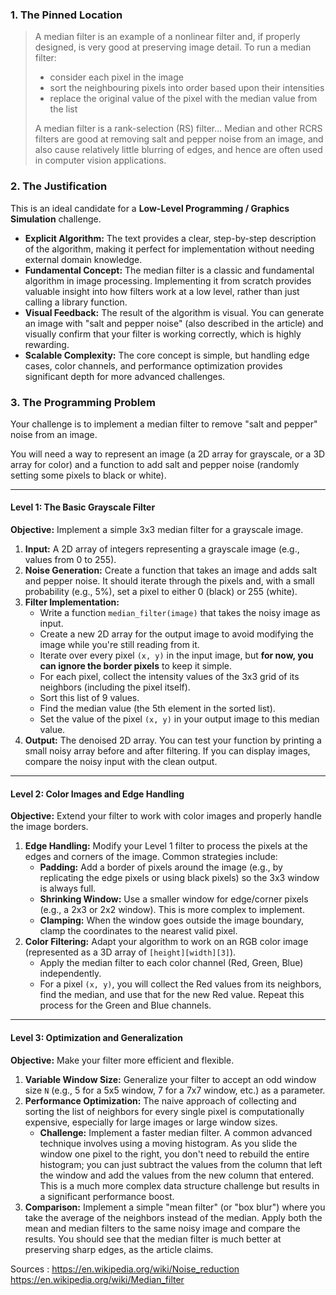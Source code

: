 ### 1. The Pinned Location

> A median filter is an example of a nonlinear filter and, if properly designed, is very good at preserving image detail. To run a median filter:
>
> *   consider each pixel in the image
> *   sort the neighbouring pixels into order based upon their intensities
> *   replace the original value of the pixel with the median value from the list
>
> A median filter is a rank-selection (RS) filter... Median and other RCRS filters are good at removing salt and pepper noise from an image, and also cause relatively little blurring of edges, and hence are often used in computer vision applications.

### 2. The Justification

This is an ideal candidate for a **Low-Level Programming / Graphics Simulation** challenge.

*   **Explicit Algorithm:** The text provides a clear, step-by-step description of the algorithm, making it perfect for implementation without needing external domain knowledge.
*   **Fundamental Concept:** The median filter is a classic and fundamental algorithm in image processing. Implementing it from scratch provides valuable insight into how filters work at a low level, rather than just calling a library function.
*   **Visual Feedback:** The result of the algorithm is visual. You can generate an image with "salt and pepper noise" (also described in the article) and visually confirm that your filter is working correctly, which is highly rewarding.
*   **Scalable Complexity:** The core concept is simple, but handling edge cases, color channels, and performance optimization provides significant depth for more advanced challenges.

### 3. The Programming Problem

Your challenge is to implement a median filter to remove "salt and pepper" noise from an image.

You will need a way to represent an image (a 2D array for grayscale, or a 3D array for color) and a function to add salt and pepper noise (randomly setting some pixels to black or white).

---

#### **Level 1: The Basic Grayscale Filter**

**Objective:** Implement a simple 3x3 median filter for a grayscale image.

1.  **Input:** A 2D array of integers representing a grayscale image (e.g., values from 0 to 255).
2.  **Noise Generation:** Create a function that takes an image and adds salt and pepper noise. It should iterate through the pixels and, with a small probability (e.g., 5%), set a pixel to either 0 (black) or 255 (white).
3.  **Filter Implementation:**
    *   Write a function `median_filter(image)` that takes the noisy image as input.
    *   Create a new 2D array for the output image to avoid modifying the image while you're still reading from it.
    *   Iterate over every pixel `(x, y)` in the input image, but **for now, you can ignore the border pixels** to keep it simple.
    *   For each pixel, collect the intensity values of the 3x3 grid of its neighbors (including the pixel itself).
    *   Sort this list of 9 values.
    *   Find the median value (the 5th element in the sorted list).
    *   Set the value of the pixel `(x, y)` in your output image to this median value.
4.  **Output:** The denoised 2D array. You can test your function by printing a small noisy array before and after filtering. If you can display images, compare the noisy input with the clean output.

---

#### **Level 2: Color Images and Edge Handling**

**Objective:** Extend your filter to work with color images and properly handle the image borders.

1.  **Edge Handling:** Modify your Level 1 filter to process the pixels at the edges and corners of the image. Common strategies include:
    *   **Padding:** Add a border of pixels around the image (e.g., by replicating the edge pixels or using black pixels) so the 3x3 window is always full.
    *   **Shrinking Window:** Use a smaller window for edge/corner pixels (e.g., a 2x3 or 2x2 window). This is more complex to implement.
    *   **Clamping:** When the window goes outside the image boundary, clamp the coordinates to the nearest valid pixel.
2.  **Color Filtering:** Adapt your algorithm to work on an RGB color image (represented as a 3D array of `[height][width][3]`).
    *   Apply the median filter to each color channel (Red, Green, Blue) independently.
    *   For a pixel `(x, y)`, you will collect the Red values from its neighbors, find the median, and use that for the new Red value. Repeat this process for the Green and Blue channels.

---

#### **Level 3: Optimization and Generalization**

**Objective:** Make your filter more efficient and flexible.

1.  **Variable Window Size:** Generalize your filter to accept an odd window size `N` (e.g., 5 for a 5x5 window, 7 for a 7x7 window, etc.) as a parameter.
2.  **Performance Optimization:** The naive approach of collecting and sorting the list of neighbors for every single pixel is computationally expensive, especially for large images or large window sizes.
    *   **Challenge:** Implement a faster median filter. A common advanced technique involves using a moving histogram. As you slide the window one pixel to the right, you don't need to rebuild the entire histogram; you can just subtract the values from the column that left the window and add the values from the new column that entered. This is a much more complex data structure challenge but results in a significant performance boost.
3.  **Comparison:** Implement a simple "mean filter" (or "box blur") where you take the average of the neighbors instead of the median. Apply both the mean and median filters to the same noisy image and compare the results. You should see that the median filter is much better at preserving sharp edges, as the article claims.

Sources :
https://en.wikipedia.org/wiki/Noise_reduction
https://en.wikipedia.org/wiki/Median_filter
